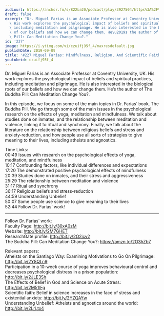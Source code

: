 ```yaml
---
audiourl: https://anchor.fm/s/822ba20/podcast/play/3927504/https%3A%2F%2Fd3ctxlq1ktw2nl.cloudfront.net%2Fproduction%2F2019-6-20%2F19166127-44100-2-32e8372004e7.m4a
draft: false
excerpt: "Dr. Miguel Farias is an Associate Professor at Coventry University, UK.\
  \ His work explores the psychological impact of beliefs and spiritual practices,\
  \ including meditation and pilgrimage. He is also interested in the biological roots\
  \ of our beliefs and how we can change them. He\u2019s the author of The Buddha\
  \ Pill: Can Meditation Change You?."
id: '227'
image: https://i.ytimg.com/vi/czuifj95f_4/maxresdefault.jpg
publishDate: 2019-09-09
title: '#227 Miguel Farias: Mindfulness, Religion, And Scientific Faith'
youtubeid: czuifj95f_4
---
```

<div class="timelinks">

Dr. Miguel Farias is an Associate Professor at Coventry University, UK. His work explores the psychological impact of beliefs and spiritual practices, including meditation and pilgrimage. He is also interested in the biological roots of our beliefs and how we can change them. He’s the author of The Buddha Pill: Can Meditation Change You?.

In this episode, we focus on some of the main topics in Dr. Farias’ book, The Buddha Pill. We go through some of the main issues in the psychological research on the effects of yoga, meditation and mindfulness. We talk about studies done on inmates, and the relationship between meditation and violence, linking it to ritual and synchrony. Finally, we talk about the literature on the relationship between religious beliefs and stress and anxiety-reduction, and how people use all sorts of strategies to give meaning to their lives, including atheists and agnostics.  

Time Links:  
<time>00:49</time> Issues with research on the psychological effects of yoga, meditation, and mindfulness  
<time>10:17</time> Confounding factors, like individual differences and expectations  
<time>17:20</time> The demonstrated positive psychological effects of mindfulness                               
<time>20:39</time> Studies done on inmates, and their stress and aggressiveness  
<time>25:29</time> The relationship between meditation and violence  
<time>31:17</time> Ritual and synchrony  
<time>36:17</time> Religious beliefs and stress-reduction  
<time>44:59</time> Understanding Unbelief  
<time>50:07</time> Some people use science to give meaning to their lives  
<time>52:44</time> Follow Dr. Farias’ work!

---

Follow Dr. Farias’ work:  
Faculty Page: http://bit.ly/30xA0zM  
Website: http://bit.ly/2M7GHET  
ResearchGate profile: http://bit.ly/2O2icv2  
The Buddha Pill: Can Meditation Change You?: https://amzn.to/2O3hZb7

Relevant papers:  
Atheists on the Santiago Way: Examining Motivations to Go On Pilgrimage: http://bit.ly/2Y8QLn9  
Participation in a 10-week course of yoga improves behavioural control and decreases psychological distress in a prison population: http://bit.ly/2JLE3Sh  
The Effects of Belief in God and Science on Acute Stress: http://bit.ly/2M51lFg  
Scientific faith: Belief in science increases in the face of stress and existential anxiety: http://bit.ly/2YZQAYw  
Understanding Unbelief: Atheists and agnostics around the world: http://bit.ly/2LrLtx4
</div>

